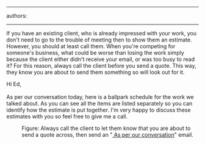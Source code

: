 

---
authors:

---




<span class='intro'> If you have an existing client, who is already impressed with your work, you don't need to go to the trouble of meeting then to show them an estimate. However, you should at least call them. When you're competing for someone's business, what could be worse than losing the work simply because the client either didn't receive your email, or was too busy to read it? For this reason, always call the client before you send a quote. This way, they know you are about to send them something so will look out for it.
 </span>


  <div class="greyBox">
<p class="ms-rteCustom-FigureNormal">Hi Ed,<br>
<br>
As per our conversation today, here is a ballpark schedule for the work we talked about. As you can see all the items are listed separately so you can identify how the estimate is put together. I'm very happy to discuss these estimates with you so feel free to give me a call.</p>
</div>
<dl class="code">
    <dd>Figure&#58; Always call the client to let them know that you are about to send a quote across, then send an &quot;<a href="/Standards/Management/RulesToHappyClients/Pages/DoYouAlwaysSendAnAsPerOurConversationEmail.aspx"> As per our conversation</a>&quot; email.</dd>
</dl>



